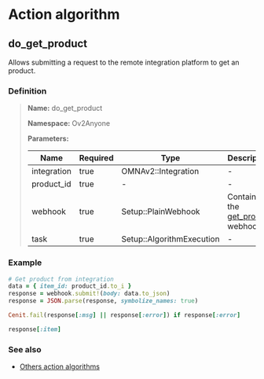 # Action algorithm

## do_get_product

Allows submitting a request to the remote integration platform to get an product.
    
### Definition

> **Name:** do_get_product
> 
> **Namespace:** Ov2Anyone
>
> **Parameters:**
> 
> | Name | Required | Type | Description |
> | ---- | -------- | ---- | ----------- |
> | integration | true | OMNAv2::Integration | - |
> | product_id | true | - | - |
> | webhook | true | Setup::PlainWebhook | Contains the [get_product](../webhooks/overview?id=get_product) webhook |
> | task | true | Setup::AlgorithmExecution | - |

### Example
```ruby
# Get product from integration
data = { item_id: product_id.to_i }
response = webhook.submit!(body: data.to_json)
response = JSON.parse(response, symbolize_names: true)

Cenit.fail(response[:msg] || response[:error]) if response[:error]

response[:item]
```

### See also
* [Others action algorithms](overview?id=do_get_product)